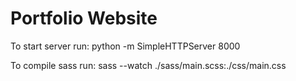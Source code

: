 # Portfolio Website

To start server run: python -m SimpleHTTPServer 8000

To compile sass run: sass --watch ./sass/main.scss:./css/main.css
